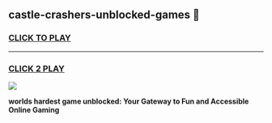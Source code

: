 
## castle-crashers-unblocked-games 👋
<h3>
<a href="https://premium.freeplayer.one?title=castle-crashers-unblocked-games&ref=14F">CLICK TO PLAY</a></h3>
<hr>

<h3>
<a href="https://premium.freeplayer.one?title=castle-crashers-unblocked-games&ref=14F">CLICK 2 PLAY</a>
  
</h3>

<a href="https://premium.freeplayer.one?title=castle-crashers-unblocked-games&ref=12F/"><img src="https://clearcache.store/games.png"></a>


**worlds hardest game unblocked: Your Gateway to Fun and Accessible Online Gaming**
